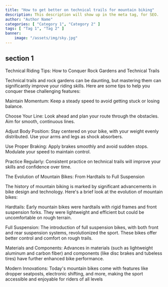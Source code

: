 ```yaml
---
title: "How to get better on technical trails for mountain biking"
description: This description will show up in the meta tag, for SEO.
author: "Author Name"
categories: [ "Category 1", "Category 2" ]
tags: [ "Tag 1", "Tag 2" ]
banner:
    image: "/assets/img/sky.jpg"
---
```


## section 1

Technical Riding Tips: How to Conquer Rock Gardens and Technical Trails

Technical trails and rock gardens can be daunting, but mastering them can significantly improve your riding skills. Here are some tips to help you conquer these challenging features:


Maintain Momentum: Keep a steady speed to avoid getting stuck or losing balance.

Choose Your Line: Look ahead and plan your route through the obstacles. Aim for smooth, continuous lines.

Adjust Body Position: Stay centered on your bike, with your weight evenly distributed. Use your arms and legs as shock absorbers.

Use Proper Braking: Apply brakes smoothly and avoid sudden stops. Modulate your speed to maintain control.

Practice Regularly: Consistent practice on technical trails will improve your skills and confidence over time.

The Evolution of Mountain Bikes: From Hardtails to Full Suspension

The history of mountain biking is marked by significant advancements in bike design and technology. Here's a brief look at the evolution of mountain bikes:


Hardtails: Early mountain bikes were hardtails with rigid frames and front suspension forks. They were lightweight and efficient but could be uncomfortable on rough terrain.

Full Suspension: The introduction of full suspension bikes, with both front and rear suspension systems, revolutionized the sport. These bikes offer better control and comfort on rough trails.

Materials and Components: Advances in materials (such as lightweight aluminum and carbon fiber) and components (like disc brakes and tubeless tires) have further enhanced bike performance.

Modern Innovations: Today's mountain bikes come with features like dropper seatposts, electronic shifting, and more, making the sport accessible and enjoyable for riders of all levels



```
